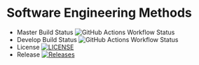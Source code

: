 # Software Engineering Methods
- Master Build Status ![GitHub Actions Workflow Status](https://img.shields.io/github/actions/workflow/status/czort23/devops/main.yml?branch=master)
- Develop Build Status ![GitHub Actions Workflow Status](https://img.shields.io/github/actions/workflow/status/czort23/devops/main.yml?branch=develop)
- License [![LICENSE](https://img.shields.io/github/license/czort23/devops.svg?style=flat-square)](https://github.com/czort23/devops/blob/master/LICENSE)
- Release [![Releases](https://img.shields.io/github/release/czort23/devops/all.svg?style=flat-square)](https://github.com/czort23/devops/releases)